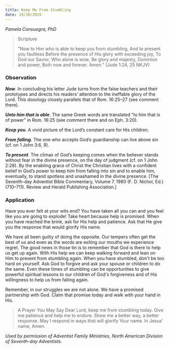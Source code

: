 ```yaml
---
title: Keep Me From Stumbling
date: 19/10/2025
---
```


_Pamela Consuegra, PhD_

> <p>Scripture</p>
> "Now to Him who is able to keep you from stumbling, And to present you faultless Before the presence of His glory with exceeding joy, To God our Savior, Who alone is wise, Be glory and majesty, Dominion and power, Both now and forever. Amen." (Jude 1:24, 25 NKJV)

### Observation

**_Now_**. In concluding his letter Jude turns from the false teachers and their prototypes and directs his readers’ attention to the ineffable glory of the Lord. This doxology closely parallels that of Rom. 16:25–27 (see comment there).

**_Unto him that is able_**. The same Greek words are translated “to him that is of power” in Rom. 16:25 (see comment there and on Eph. 3:20).

**_Keep you_**. A vivid picture of the Lord’s constant care for His children.

**_From falling_**. The one who accepts God’s guardianship can live above sin (cf. on 1 John 3:6, 9).

**_To present_**. The climax of God’s keeping comes when the believer stands without fear in the divine presence, on the day of judgment (cf. on 1 John 2:28). By the enabling grace of Christ the Christian lives with a confident belief in God’s power to keep him from falling into sin and to enable him, eventually, to stand spotless and unashamed in the divine presence. [The Seventh-day Adventist Bible Commentary, Volume 7. 1980 (F. D. Nichol, Ed.) (710–711). Review and Herald Publishing Association.]

### Application

Have you ever felt at your wits end? You have taken all you can and you feel like you are going to explode! Take heart because help is promised. When you have reached the brink, ask for His help and patience. Ask that He give you the response that would glorify His name.

We have all been guilty of doing the opposite. Our tempers often get the best of us and even as the words are exiting our mouths we experience regret. The good news in those tin is to remember that God is there to help us get up again. With His help we can keep walking forward and lean on Him to prevent from stumbling again. When you have stumbled, don't be too hard on yourself. Ask God to forgive and ask your spouse or children to do the same. Even these times of stumbling can be opportunities to give powerful spiritual lessons to our children of God's forgiveness and of His willingness to help us from falling again.

Remember, in our struggles we are not alone. We have a promised partnership with God. Claim that promise today and walk with your hand in His.

> <callout>A Prayer You May Say</callout>
> Dear Lord, keep me from stumbling today. Give me patience and help me to endure. Show me a better way, a better response. May I respond in ways that will glorify Your name. In Jesus' name, Amen.

_Used by permission of Adventist Family Ministries, North American Division of Seventh-day Adventists._